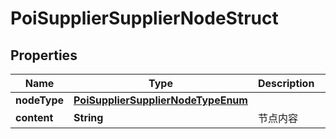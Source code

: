 # PoiSupplierSupplierNodeStruct

## Properties
Name | Type | Description | Notes
------------ | ------------- | ------------- | -------------
**nodeType** | [**PoiSupplierSupplierNodeTypeEnum**](PoiSupplierSupplierNodeTypeEnum.md) |  | 
**content** | **String** | 节点内容 |  [optional]
